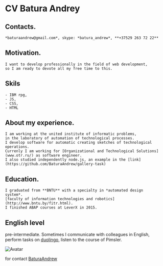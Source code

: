 # CV Batura Andrey
  ## Contacts.
    *baturaandrew@gmail.com*, skype: *batura_andrew*, **+37529 263 72 22**
  ## Motivation.
    I want to develop professionally in the field of web development,  
    so I am ready to devote all my free time to this.
  ## Skils
    - IBM rpg,
    - JS,
    - CSS,
    - HTML
  ## About my experience.
    I am working at the united institute of informatic problems,  
    in the laboratory of automation of technological processes.  
    I develop software for automatic creating sketches of technological operations.  
    Currenly I am working for [Organizational and Technological Solutions](www.otr.ru/) as software engineer.  
    I also studied independently node.js, an example in the [link](https://github.com/BaturaAndrew/gallery-task)  
  ## Education.
    I graduated from **BNTU** with a specialty in *automated design system*.  
    [faculty of information technologies and robotics](http://www.bntu.by/fitr.html).  
    I finished ABAP courses at LeverX in 2015.  
  ## English level
   pre-intermediate. Sometimes I communicate with colleagues in English, 
   perform tasks on [duolingo](https://www.duolingo.com/), listen to the course of Pimsler.  
 
 
![Avatar](https://i.ibb.co/f2t5srJ/ava-for-cv.jpg)

for contact [BaturaAndrew](https://github.com/BaturaAndrew)